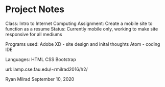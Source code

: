 # Project Notes
Class: Intro to Internet Computing
Assignment: Create a mobile site to function as a resume
Status: Currently mobile only, working to make site responsive for all mediums

Programs used: 
Adobe XD - site design and inital thoughts
Atom - coding IDE

Languages:
HTML
CSS
Bootstrap

url: lamp.cse.fau.edu/~rmilrad2016/h2/

Ryan Milrad
September 10, 2020